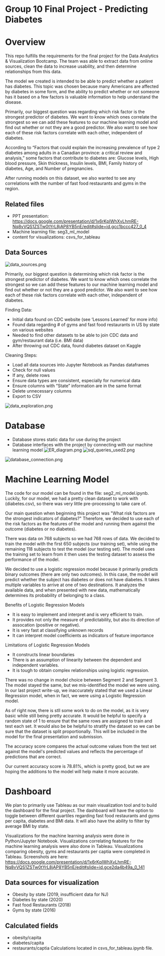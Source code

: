 # Group 10 Final Project - Predicting Diabetes

# Overview

This repo fulfills the requirements for the final project for the Data Analytics & Visualization Bootcamp. The team was able to extract data from online sources, clean the data to increase usability, and then determine relationships from this data.  

The model we created is intended to be able to predict whether a patient has diabetes. This topic was chosen because many Americans are affected by diabetes in some form, and the ability to predict whether or not someone has it based on a few factors is valuable information to help understand the disease. 

Primarily, our biggest question was regarding which risk factor is the strongest predictor of diabetes. We want to know which ones correlate the strongest so we can add these features to our machine learning model and find out whether or not they are a good predictor. We also want to see how each of these risk factors correlate with each other, independent of diabetes.

According to “Factors that could explain the increasing prevalence of type 2 diabetes among adults in a Canadian province: a critical review and analysis,” some factors that contribute to diabetes are: Glucose levels, High blood pressure, Skin thickness, Insulin levels, BMI, Family history of diabetes, Age, and Number of pregnancies. 

After running models on this dataset, we also wanted to see any correlations with the number of fast food restaurants and gyms in the region.
## Related files
- PPT presentation: https://docs.google.com/presentation/d/1x6rKplWhXvLhmRE-Nq8vVQS1ZSTw0tYrL8jAP8YB5nE/edit#slide=id.gcc1bccc427_0_4
- Machine learning file: seg3_ml_model
- content for visualizations: csvs_for_tableau


## Data Sources 
![data_sources.png](Resources/Images/data_sources.png)

Primarily, our biggest question is determining which risk factor is the strongest predictor of diabetes. We want to know which ones correlate the strongest so we can add these features to our machine learning model and find out whether or not they are a good predictor. We also want to see how each of these risk factors correlate with each other, independent of diabetes.

Finding Data:

* Initial data found on CDC website (see ‘Lessons Learned’ for more info)
* Found data regarding # of gyms and fast food restaurants in US by state on various websites
* Needed to find other datasets to be able to join CDC data and gym/restaurant data (i.e. BMI data)
* After throwing out CDC data, found diabetes dataset on Kaggle

Cleaning Steps:

* Load all data sources into Jupyter Notebook as Pandas dataframes
* Check for null values 
* If any, delete rows
* Ensure data types are consistent, especially for numerical data
* Ensure columns with “State” information are in the same format
* Delete unnecessary columns
* Export to CSV 

![data_exploration.png](Resources/Images/data_exploration.png)


# Database
* Database stores static data for use during the project
* Database interfaces with the project by connecting with our machine learning model
![ER_diagram.png](Resources/Images/ER_diagram.png)
![sql_queries_used2.png](Resources/Images/sql_queries_used2.png)

![database_connection.png](Resources/Images/database_connection.png)

# Machine Learning Model

The code for our model can be found in the file: seg2_ml_model.ipynb. Luckily, for our model, we had a pretty clean dataset to work with (diabetes.csv), 
so there was very little pre-processing to take care of. 

Our main question when beginning this project was "What risk factors are the strongest indicators of diabetes?" Therefore, we decided to use each of the risk factors as the features of the model and running them against the outcome (diabetes or no diabetes).

There was data on 768 subjects so we had 768 rows of data. We decided to train the model with the first 650 subjects (our training set), while using the remaining 118 subjects to test the model (our testing set). The model uses the training set to learn from it then uses the testing dataset to assess the performance of the model.

We decided to use a logistic regression model because it primarily predicts binary outcomes (there are only two outcomes). In this case, the model will predict whether the subject has diabetes or does not have diabetes. It takes multiple variables to arrive at one of two destinations. It analyzes the available data, and when presented with new data, mathematically determines its probability of belonging to a class.

Benefits of Logistic Regression Models 
* It is easy to implement and interpret and is very efficient to train.
* It provides not only the measure of predictability, but also its direction of assocation (positive or negative).
* It is very fast at classifying unknown records
* It can interpret model coefficients as indicators of feature importance

Limitations of Logistic Regression Models
* It constructs linear boundaries
* There is an assumption of linearity between the dependent and independent variables.
* It is tough to obtain complex relationships using logistic regression. 

There was no change in model choice between Segment 2 and Segment 3. The model stayed the same, but we mis-identified the model we were using. In our last project write-up, we inaccurately stated that we used a Linear Regression model, when in fact, we were using a Logistic Regression model. 

As of right now, there is stll some work to do on the model, as it is very basic while still being pretty accurate. It would be helpful to specify a random state of 1 to ensure that the same rows are assigned to train and test each set. It would also be be helpful to stratify the dataset so we can be sure that the dataset is split proportionally. This will be included in the model for the final presentation and submission.

The accuracy score compares the actual outcome values from the test set against the model's predicted values and reflects the percentage of predictions that are correct.

Our current accuracy score is 78.81%, which is pretty good, but we are hoping the additions to the model will help make it more accurate.


# Dashboard
We plan to primarily use Tableau as our main visualization tool and to build the dashboard for the final project. The dashboard will have the option to toggle between different quartiles regarding fast food restaurants and gyms per capita, diabetes and BMI data. It will also have the ability to filter by average BMI by state.

Visualizations for the machine learning analysis were done in Python/Jupyter Notebook. Visualizations correlating features for the machine learning analysis were also done in Tableau. Visualizations comparing obesity, gyms and restaurants per captia were completed in Tableau. Screenshots are here: https://docs.google.com/presentation/d/1x6rKplWhXvLhmRE-Nq8vVQS1ZSTw0tYrL8jAP8YB5nE/edit#slide=id.gce2da4b49a_0_141

## Data sources for visualization
- Obesity by state (2019, insufficient data for NJ)
- Diabetes by state (2020)
- Fast food Restaurants (2018)
- Gyms by state (2016)
## Calculated fields
- obesity/capita
- diabetes/capita
- restaurants/captia Calculations located in csvs_for_tableau.ipynb file.
